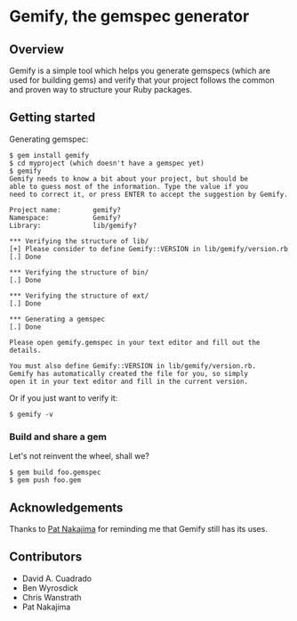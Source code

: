 Gemify, the gemspec generator
=============================

Overview
--------

Gemify is a simple tool which helps you generate gemspecs (which are
used for building gems) and verify that your project follows the common
and proven way to structure your Ruby packages.

Getting started
---------------

Generating gemspec:

    $ gem install gemify
    $ cd myproject (which doesn't have a gemspec yet)
    $ gemify
    Gemify needs to know a bit about your project, but should be
    able to guess most of the information. Type the value if you
    need to correct it, or press ENTER to accept the suggestion by Gemify.

    Project name:        gemify? 
    Namespace:           Gemify? 
    Library:             lib/gemify? 

    *** Verifying the structure of lib/
    [+] Please consider to define Gemify::VERSION in lib/gemify/version.rb
    [.] Done

    *** Verifying the structure of bin/
    [.] Done

    *** Verifying the structure of ext/
    [.] Done

    *** Generating a gemspec
    [.] Done

    Please open gemify.gemspec in your text editor and fill out the details.

    You must also define Gemify::VERSION in lib/gemify/version.rb.
    Gemify has automatically created the file for you, so simply
    open it in your text editor and fill in the current version.
    
Or if you just want to verify it:

    $ gemify -v

### Build and share a gem

Let's not reinvent the wheel, shall we?

    $ gem build foo.gemspec
    $ gem push foo.gem


Acknowledgements
----------------

Thanks to [Pat Nakajima](http://patnakajima.com/) for reminding me that
Gemify still has its uses.


Contributors
------------

* David A. Cuadrado
* Ben Wyrosdick
* Chris Wanstrath
* Pat Nakajima
